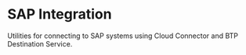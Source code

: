 # SAP Integration

Utilities for connecting to SAP systems using Cloud Connector and BTP Destination Service.

